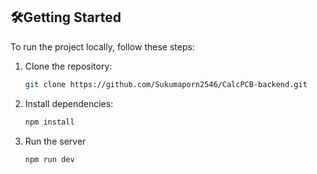 
## 🛠Getting Started
To run the project locally, follow these steps:


1. Clone the repository:
   
   ```bash
   git clone https://github.com/Sukumaporn2546/CalcPCB-backend.git   

   
2. Install dependencies:

   ```bash
   npm install

3. Run the server
   
   ```bash
   npm run dev
